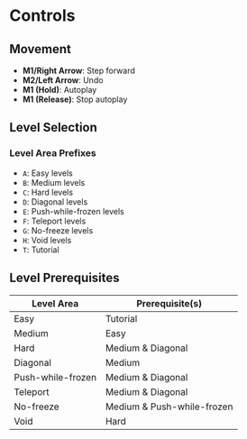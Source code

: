 # Controls
## Movement
- **M1/Right Arrow**: Step forward
- **M2/Left Arrow**: Undo
- **M1 (Hold)**: Autoplay
- **M1 (Release)**: Stop autoplay

## Level Selection
### Level Area Prefixes
- `A`: Easy levels
- `B`: Medium levels
- `C`: Hard levels
- `D`: Diagonal levels
- `E`: Push-while-frozen levels
- `F`: Teleport levels
- `G`: No-freeze levels
- `H`: Void levels
- `T`: Tutorial

## Level Prerequisites

| Level Area         | Prerequisite(s)            |
|--------------------|----------------------------|
| Easy               | Tutorial                   |
| Medium             | Easy                       |
| Hard               | Medium & Diagonal          |
| Diagonal           | Medium                     |
| Push-while-frozen  | Medium & Diagonal          |
| Teleport           | Medium & Diagonal          |
| No-freeze          | Medium & Push-while-frozen |
| Void               | Hard                       |
